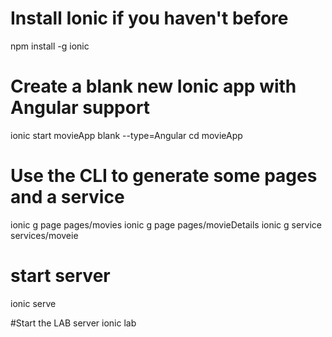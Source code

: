 # Install Ionic if you haven't before
npm install -g ionic

# Create a blank new Ionic app with Angular support
ionic start movieApp blank --type=Angular
cd movieApp

# Use the CLI to generate some pages and a service
ionic g page pages/movies
ionic g page pages/movieDetails
ionic g service services/moveie

# start server
ionic serve

#Start the LAB server
ionic lab

